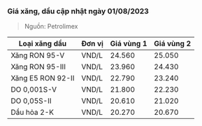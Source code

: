 
### Giá xăng, dầu cập nhật ngày 01/08/2023
> Nguồn: Petrolimex

| Loại xăng dầu     | Đơn vị | Giá vùng 1 | Giá vùng 2 |
|-------------------|--------|------------|------------|
| Xăng RON 95-V     | VND/L  |     24.560 |     25.050 |
| Xăng RON 95-III   | VND/L  |     23.960 |     24.430 |
| Xăng E5 RON 92-II | VND/L  |     22.790 |     23.240 |
| DO 0,001S-V       | VND/L  |     21.800 |     22.230 |
| DO 0,05S-II       | VND/L  |     20.610 |     21.020 |
| Dầu hỏa 2-K       | VND/L  |     20.270 |     20.670 |
